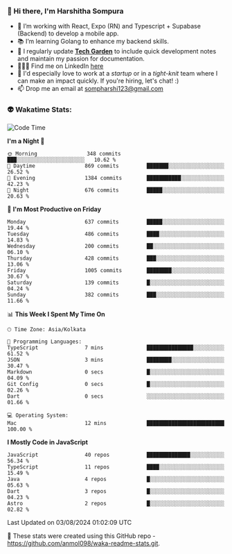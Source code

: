 ### 👋 Hi there, I'm Harshitha Sompura

- 🔧 I’m working with React, Expo (RN) and Typescript + Supabase (Backend) to develop a mobile app.
- 📚 I’m learning Golang to enhance my backend skills.
- 🌾 I regularly update **<u>[Tech Garden](https://tech-garden-hs.vercel.app/)</u>** to include quick development notes and maintain my passion for documentation.
- 👩🏻‍💻 Find me on LinkedIn <u>[here](https://www.linkedin.com/in/harshithasompura/)</u>
- 🐣 I'd especially love to work at a _startup_ or in a _tight-knit_ team where I can make an impact quickly. If you're hiring, let's chat! :)
- 📫 Drop me an email at [sompharshi123@gmail.com](mailto:sompharshi123@gmail.com)

### 👽 Wakatime Stats:
<!--START_SECTION:waka-->
![Code Time](http://img.shields.io/badge/Code%20Time-91%20hrs%2033%20mins-blue)

**I'm a Night 🦉** 

```text
🌞 Morning                348 commits         ███░░░░░░░░░░░░░░░░░░░░░░   10.62 % 
🌆 Daytime                869 commits         ███████░░░░░░░░░░░░░░░░░░   26.52 % 
🌃 Evening                1384 commits        ███████████░░░░░░░░░░░░░░   42.23 % 
🌙 Night                  676 commits         █████░░░░░░░░░░░░░░░░░░░░   20.63 % 
```
📅 **I'm Most Productive on Friday** 

```text
Monday                   637 commits         █████░░░░░░░░░░░░░░░░░░░░   19.44 % 
Tuesday                  486 commits         ████░░░░░░░░░░░░░░░░░░░░░   14.83 % 
Wednesday                200 commits         ██░░░░░░░░░░░░░░░░░░░░░░░   06.10 % 
Thursday                 428 commits         ███░░░░░░░░░░░░░░░░░░░░░░   13.06 % 
Friday                   1005 commits        ████████░░░░░░░░░░░░░░░░░   30.67 % 
Saturday                 139 commits         █░░░░░░░░░░░░░░░░░░░░░░░░   04.24 % 
Sunday                   382 commits         ███░░░░░░░░░░░░░░░░░░░░░░   11.66 % 
```


📊 **This Week I Spent My Time On** 

```text
🕑︎ Time Zone: Asia/Kolkata

💬 Programming Languages: 
TypeScript               7 mins              ███████████████░░░░░░░░░░   61.52 % 
JSON                     3 mins              ████████░░░░░░░░░░░░░░░░░   30.47 % 
Markdown                 0 secs              █░░░░░░░░░░░░░░░░░░░░░░░░   04.09 % 
Git Config               0 secs              █░░░░░░░░░░░░░░░░░░░░░░░░   02.26 % 
Dart                     0 secs              ░░░░░░░░░░░░░░░░░░░░░░░░░   01.66 % 

💻 Operating System: 
Mac                      12 mins             █████████████████████████   100.00 % 
```

**I Mostly Code in JavaScript** 

```text
JavaScript               40 repos            ██████████████░░░░░░░░░░░   56.34 % 
TypeScript               11 repos            ████░░░░░░░░░░░░░░░░░░░░░   15.49 % 
Java                     4 repos             █░░░░░░░░░░░░░░░░░░░░░░░░   05.63 % 
Dart                     3 repos             █░░░░░░░░░░░░░░░░░░░░░░░░   04.23 % 
Astro                    2 repos             █░░░░░░░░░░░░░░░░░░░░░░░░   02.82 % 
```




 Last Updated on 03/08/2024 01:02:09 UTC
<!--END_SECTION:waka-->

👀 These stats were created using this GitHub repo - https://github.com/anmol098/waka-readme-stats.git. 
